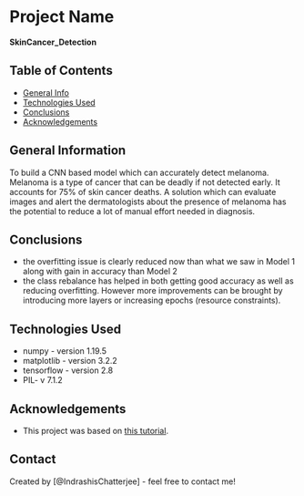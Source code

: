 # Project Name
**SkinCancer_Detection**
## Table of Contents
* [General Info](#general-information)
* [Technologies Used](#technologies-used)
* [Conclusions](#conclusions)
* [Acknowledgements](#acknowledgements)

<!-- You can include any other section that is pertinent to your problem -->

## General Information
To build a CNN based model which can accurately detect melanoma. Melanoma is a type of cancer that can be deadly if not detected early. It accounts for 75% of skin cancer deaths. A solution which can evaluate images and alert the dermatologists about the presence of melanoma has the potential to reduce a lot of manual effort needed in diagnosis.

## Conclusions
- the overfitting issue is clearly reduced now than what we saw in Model 1 along with gain in accuracy than Model 2
- the class rebalance has helped in both getting good accuracy as well as reducing overfitting. However more improvements can be brought by introducing more layers or increasing epochs (resource constraints).

## Technologies Used
- numpy - version 1.19.5
- matplotlib - version 3.2.2
- tensorflow - version 2.8
- PIL- v 7.1.2
## Acknowledgements
- This project was based on [this tutorial](https://www.upgrad.com).


## Contact
Created by [@IndrashisChatterjee] - feel free to contact me!
